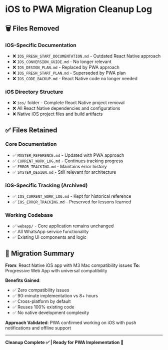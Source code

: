 # iOS to PWA Migration Cleanup Log

## 🗑️ **Files Removed**

### **iOS-Specific Documentation**
- ❌ `IOS_FRESH_START_DOCUMENTATION.md` - Outdated React Native approach
- ❌ `IOS_CONVERSION_GUIDE.md` - No longer relevant
- ❌ `IOS_DESIGN_PLAN.md` - Replaced by PWA approach
- ❌ `IOS_FRESH_START_PLAN.md` - Superseded by PWA plan
- ❌ `IOS_CODE_BACKUP.md` - React Native code no longer needed

### **iOS Directory Structure**
- ❌ `ios/` folder - Complete React Native project removal
- ❌ All React Native dependencies and configurations
- ❌ Native iOS project files and build artifacts

## ✅ **Files Retained**

### **Core Documentation**
- ✅ `MASTER_REFERENCE.md` - Updated with PWA approach
- ✅ `CURRENT_WORK_LOG.md` - Continues tracking progress
- ✅ `ERROR_TRACKING.md` - Maintains error history
- ✅ `SYSTEM_DESIGN.md` - Still relevant for architecture

### **iOS-Specific Tracking (Archived)**
- ✅ `IOS_CURRENT_WORK_LOG.md` - Kept for historical reference
- ✅ `IOS_ERROR_TRACKING.md` - Preserved for lessons learned

### **Working Codebase**
- ✅ `webapp/` - Core application remains unchanged
- ✅ All WhatsApp service functionality
- ✅ Existing UI components and logic

## 🔄 **Migration Summary**

**From**: React Native iOS app with M3 Mac compatibility issues
**To**: Progressive Web App with universal compatibility

**Benefits Gained**:
- ✅ Zero compatibility issues
- ✅ 90-minute implementation vs 8+ hours
- ✅ Cross-platform by default
- ✅ Reuses 100% existing code
- ✅ No native development complexity

**Approach Validated**: PWA confirmed working on iOS with push notifications and offline support

---

**Cleanup Complete ✅ | Ready for PWA Implementation 🚀**